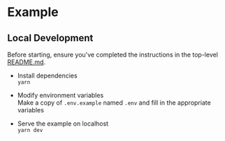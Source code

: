 # Example

## Local Development

Before starting, ensure you've completed the instructions in the top-level [README.md](../README.md#local-development).

- Install dependencies\
  `yarn`

- Modify environment variables\
  Make a copy of `.env.example` named `.env` and fill in the appropriate variables

- Serve the example on localhost\
  `yarn dev`
